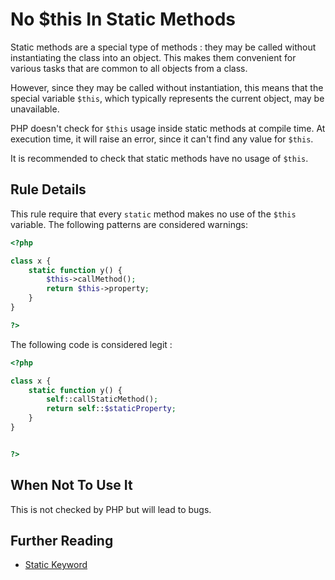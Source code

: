 <!-- Good Practices -->
# No $this In Static Methods

Static methods are a special type of methods : they may be called without instantiating the class into an object. This makes them convenient for various tasks that are common to all objects from a class.

However, since they may be called without instantiation, this means that the special variable `$this`, which typically represents the current object, may be unavailable.

PHP doesn't check for `$this` usage inside static methods at compile time. At execution time, it will raise an error, since it can't find any value for `$this`. 

It is recommended to check that static methods have no usage of `$this`. 

## Rule Details

This rule require that every `static` method makes no use of the `$this` variable. The following patterns are considered warnings:

```php
<?php

class x {
	static function y() {
		$this->callMethod();
		return $this->property;
	}
}

?>
```

The following code is considered legit : 

```php
<?php

class x {
	static function y() {
		self::callStaticMethod();
		return self::$staticProperty;
	}
}


?>
```
## When Not To Use It

This is not checked by PHP but will lead to bugs.


## Further Reading
* [Static Keyword](http://php.net/manual/en/language.oop5.static.php)
